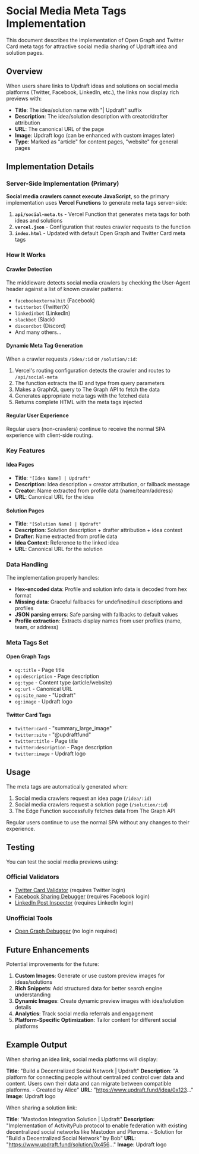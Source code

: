 # Social Media Meta Tags Implementation

This document describes the implementation of Open Graph and Twitter Card meta tags for attractive social media sharing
of Updraft idea and solution pages.

## Overview

When users share links to Updraft ideas and solutions on social media platforms (Twitter, Facebook, LinkedIn, etc.), the
links now display rich previews with:

- **Title**: The idea/solution name with "| Updraft" suffix
- **Description**: The idea/solution description with creator/drafter attribution
- **URL**: The canonical URL of the page
- **Image**: Updraft logo (can be enhanced with custom images later)
- **Type**: Marked as "article" for content pages, "website" for general pages

## Implementation Details

### Server-Side Implementation (Primary)

**Social media crawlers cannot execute JavaScript**, so the primary implementation uses **Vercel Functions** to
generate meta tags server-side:

1. **`api/social-meta.ts`** - Vercel Function that generates meta tags for both ideas and solutions
2. **`vercel.json`** - Configuration that routes crawler requests to the function
3. **`index.html`** - Updated with default Open Graph and Twitter Card meta tags

### How It Works

#### Crawler Detection

The middleware detects social media crawlers by checking the User-Agent header against a list of known crawler patterns:

- `facebookexternalhit` (Facebook)
- `twitterbot` (Twitter/X)
- `linkedinbot` (LinkedIn)
- `slackbot` (Slack)
- `discordbot` (Discord)
- And many others...

#### Dynamic Meta Tag Generation

When a crawler requests `/idea/:id` or `/solution/:id`:

1. Vercel's routing configuration detects the crawler and routes to `/api/social-meta`
2. The function extracts the ID and type from query parameters
3. Makes a GraphQL query to The Graph API to fetch the data
4. Generates appropriate meta tags with the fetched data
5. Returns complete HTML with the meta tags injected

#### Regular User Experience

Regular users (non-crawlers) continue to receive the normal SPA experience with client-side routing.

### Key Features

#### Idea Pages

- **Title**: `"[Idea Name] | Updraft"`
- **Description**: Idea description + creator attribution, or fallback message
- **Creator**: Name extracted from profile data (name/team/address)
- **URL**: Canonical URL for the idea

#### Solution Pages

- **Title**: `"[Solution Name] | Updraft"`
- **Description**: Solution description + drafter attribution + idea context
- **Drafter**: Name extracted from profile data
- **Idea Context**: Reference to the linked idea
- **URL**: Canonical URL for the solution

### Data Handling

The implementation properly handles:

- **Hex-encoded data**: Profile and solution info data is decoded from hex format
- **Missing data**: Graceful fallbacks for undefined/null descriptions and profiles
- **JSON parsing errors**: Safe parsing with fallbacks to default values
- **Profile extraction**: Extracts display names from user profiles (name, team, or address)

### Meta Tags Set

#### Open Graph Tags

- `og:title` - Page title
- `og:description` - Page description
- `og:type` - Content type (article/website)
- `og:url` - Canonical URL
- `og:site_name` - "Updraft"
- `og:image` - Updraft logo

#### Twitter Card Tags

- `twitter:card` - "summary_large_image"
- `twitter:site` - "@updraftfund"
- `twitter:title` - Page title
- `twitter:description` - Page description
- `twitter:image` - Updraft logo

## Usage

The meta tags are automatically generated when:

1. Social media crawlers request an idea page (`/idea/:id`)
2. Social media crawlers request a solution page (`/solution/:id`)
3. The Edge Function successfully fetches data from The Graph API

Regular users continue to use the normal SPA without any changes to their experience.

## Testing

You can test the social media previews using:

### Official Validators

- [Twitter Card Validator](https://cards-dev.twitter.com/validator) (requires Twitter login)
- [Facebook Sharing Debugger](https://developers.facebook.com/tools/debug/) (requires Facebook login)
- [LinkedIn Post Inspector](https://www.linkedin.com/post-inspector/) (requires LinkedIn login)

### Unofficial Tools

- [Open Graph Debugger](https://en.rakko.tools/tools/9/) (no login required)

## Future Enhancements

Potential improvements for the future:

1. **Custom Images**: Generate or use custom preview images for ideas/solutions
2. **Rich Snippets**: Add structured data for better search engine understanding
3. **Dynamic Images**: Create dynamic preview images with idea/solution details
4. **Analytics**: Track social media referrals and engagement
5. **Platform-Specific Optimization**: Tailor content for different social platforms

## Example Output

When sharing an idea link, social media platforms will display:

**Title**: "Build a Decentralized Social Network | Updraft"
**Description**: "A platform for connecting people without centralized control over data and content. Users own their
data and can migrate between compatible platforms. - Created by Alice"
**URL**: "https://www.updraft.fund/idea/0x123..."
**Image**: Updraft logo

When sharing a solution link:

**Title**: "Mastodon Integration Solution | Updraft"
**Description**: "Implementation of ActivityPub protocol to enable federation with existing decentralized social
networks like Mastodon and Pleroma. - Solution for \"Build a Decentralized Social Network\" by Bob"
**URL**: "https://www.updraft.fund/solution/0x456..."
**Image**: Updraft logo

